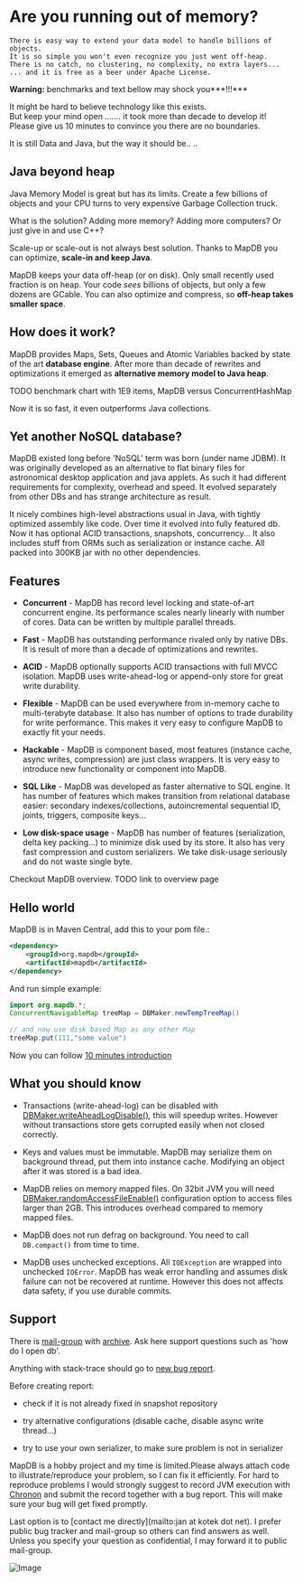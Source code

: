 Are you running out of memory?
=============================

```
There is easy way to extend your data model to handle billions of objects.
It is so simple you won't even recognize you just went off-heap.
There is no catch, no clustering, no complexity, no extra layers...
... and it is free as a beer under Apache License.
```

**Warning:** benchmarks and text bellow may shock you***!!!***

It might be hard to believe technology like this exists. <br/>
But keep your mind open *.......* it took more than decade to develop it!<br/>
Please give us 10 minutes to convince you there are no boundaries.

It is still Data and Java, but the way it should be.. ..

Java beyond heap
----------------

Java Memory Model is great but has its limits. Create a few billions of objects and your CPU turns
to very expensive Garbage Collection truck.

What is the solution? Adding more memory? Adding more computers? Or just give in and use C++?

Scale-up or scale-out is not always best solution. Thanks to MapDB you can optimize, **scale-in and keep Java**.

MapDB keeps your data off-heap (or on disk). Only small recently used fraction is on heap.
Your code *sees* billions of objects, but only a few dozens are GCable. You can also optimize and compress, so
**off-heap takes smaller space**.


How does it work?
-------------------

MapDB provides Maps, Sets, Queues and Atomic Variables backed by state of the art **database engine**.
After more than decade of rewrites and optimizations it emerged as **alternative memory model to Java heap**.

TODO benchmark chart with 1E9 items, MapDB versus ConcurrentHashMap

Now it is so fast, it even outperforms Java collections.


Yet another NoSQL database?
----------------------------
MapDB existed long before 'NoSQL' term was born (under name JDBM). It was originally developed as an alternative
to flat binary files for astronomical desktop application and java applets. As such it had different
requirements for complexity, overhead and speed. It evolved separately from other DBs and has strange architecture as result.

It nicely combines high-level abstractions usual in Java, with tightly optimized assembly like code.
Over time it evolved into fully featured db. Now it has optional ACID transactions, snapshots, concurrency...
It also includes stuff from ORMs such as serialization or instance cache. All packed into 300KB jar with no other dependencies.


Features
-----------

* **Concurrent** - MapDB has record level locking and state-of-art concurrent engine. Its performance scales nearly linearly with number of cores. Data can be written by multiple parallel threads.

* **Fast** - MapDB has outstanding performance rivaled only by native DBs. It is result of more than a decade of optimizations and rewrites.

* **ACID** - MapDB optionally supports ACID transactions with full MVCC isolation. MapDB uses write-ahead-log or append-only store for great write durability.

* **Flexible** - MapDB can be used everywhere from in-memory cache to multi-terabyte database. It also has number of options to trade durability for write performance. This makes it very easy to configure MapDB to exactly fit your needs.

* **Hackable** - MapDB is component based, most features (instance cache, async writes, compression) are just class wrappers. It is very easy to introduce new functionality or component into MapDB.

* **SQL Like** - MapDB was developed as faster alternative to SQL engine. It has number of features which makes transition from relational database easier: secondary indexes/collections, autoincremental sequential ID, joints, triggers, composite keys...

* **Low disk-space usage** - MapDB has number of features (serialization, delta key packing...) to minimize disk used by its store. It also has very fast compression and custom serializers. We take disk-usage seriously and do not waste single byte.

Checkout MapDB overview. TODO link to overview page

Hello world
-----------

MapDB is in Maven Central, add this to your pom file.:

```xml
<dependency>
    <groupId>org.mapdb</groupId>
    <artifactId>mapdb</artifactId>
</dependency>
```

And run simple example:

```java
import org.mapdb.*;
ConcurrentNavigableMap treeMap = DBMaker.newTempTreeMap()

// and now use disk based Map as any other Map
treeMap.put(111,"some value")
```

Now you can follow [10 minutes introduction](intro.html)


What you should know
----------------------
* Transactions (write-ahead-log) can be disabled with <a href="http://www.mapdb.org/apidocs/org/mapdb/DBMaker.html#writeAheadLogDisable()">DBMaker.writeAheadLogDisable()</a>, this will speedup writes. However without transactions store gets corrupted easily when not closed correctly.

* Keys and values must be immutable. MapDB may serialize them on background thread, put them into instance cache. Modifying an object after it was stored is a bad idea.

* MapDB relies on memory mapped files. On 32bit JVM you will need <a href="http://www.mapdb.org/apidocs/org/mapdb/DBMaker.html#randomAccessFileEnable()">DBMaker.randomAccessFileEnable()</a> configuration option to access files larger than 2GB. This introduces overhead compared to memory mapped files.

* MapDB does not run defrag on background. You need to call `DB.compact()` from time to time.

* MapDB uses unchecked exceptions. All `IOException` are wrapped into unchecked `IOError`. MapDB has weak error handling and assumes disk failure can not be recovered at runtime. However this does not affects data safety, if you use durable commits.



Support
-------
There is [mail-group](mailto:mapdb@googlegroups.com) with [archive](http://groups.google.com/group/mapdb). Ask here
support questions such as 'how do I open db'.

Anything with stack-trace should go to [new bug report](https://github.com/jankotek/MapDB/issues/new).

Before creating report:

* check if it is not already fixed in snapshot repository

* try alternative configurations (disable cache, disable async write thread...)

* try to use your own serializer, to make sure problem is not in serializer

MapDB is a hobby project and my time is limited.Please always attach code to illustrate/reproduce your problem, so I can fix it efficiently. For hard to reproduce problems I would strongly suggest to record JVM execution with
[Chronon](http://www.chrononsystems.com/learn-more/products-overview) and submit the record together with a bug report. This will make sure your
bug will get fixed promptly.

Last option is to [contact me directly](mailto:jan at kotek dot net). I prefer public bug tracker and mail-group so others can find answers as well. Unless you specify your question as confidential, I may forward it to public mail-group.


![Image](https://www.google-analytics.com/__utm.gif?utmac=UA-42074659-3&raw=true)
